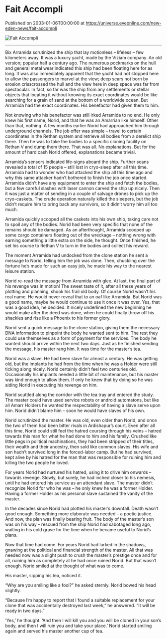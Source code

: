 # Fait Accompli
Published on 2003-01-06T00:00:00 at https://universe.eveonline.com/new-eden-news/fait-accompli

![Fait Accompli](https://web.ccpgamescdn.com/communityassets/img/chronicles/chronicleImage/fait.jpg)

---
Bix Arramida scrutinized the ship that lay motionless – lifeless – few kilometers away. It was a luxury yacht, made by the Viziam company. An old version; popular half a century ago. The numerous pockmarks on the hull and general metal wear indicated this ship had been floating here for as long. It was also immediately apparent that the yacht had not stopped here to allow the passengers to marvel at the view; deep scars not born by erosion crisscrossed the hull and the view here in deep space was far from spectacular. In fact, so far was the ship from any settlements or stellar objects that locating it without knowing its exact coordinates would be like searching for a grain of sand at the bottom of a worldwide ocean. But Arramida had the exact coordinates. His benefactor had given them to him.

Not knowing who his benefactor was still irked Arramida to no end. He only knew his first name, Norid, and that he was an Amarrian like himself. Other than that, nothing. A few months earlier Norid had approached him through underground channels. The job offer was simple – travel to certain coordinates in the Rethan system and retrieve all bodies from a derelict ship there. Then he was to take the bodies to a specific cloning facility on Rethan V and dump them there. That was all. No explanations. But for the amount of hard cash Norid offered, explanations became trivial.

Arramida’s sensors indicated life-signs aboard the ship. Further scans revealed a total of 15 people – still lost in cryo-sleep after all this time. Arramida had to wonder who had attacked the ship all this time ago and why this same attacker hadn’t bothered to finish the job once started. Arramida didn’t have any equipment to enter the ship and fetch the bodies, but a few careful slashes with laser cannon carved the ship up nicely. Then it was just a matter of sending in a couple of salvage drones to pick up the cryo-caskets. The crude operation naturally killed the sleepers, but the job didn’t require him to bring back any survivors, so it didn’t worry him all too much.

Arramida quickly scooped all the caskets into his own ship, taking care not to spoil any of the bodies. Norid had been very specific that none of the remains should be damaged. As an afterthought, Arramida scooped up some cargo containers floating out of the wreckage – nothing wrong with earning something a little extra on the side, he thought. Once finished, he set his course to Rethan V to turn in the bodies and collect his reward.

The moment Arramida had undocked from the clone station he sent a message to Norid, telling him the job was done. Then, chuckling over the fortune he’s made for such an easy job, he made his way to the nearest leisure station.

Norid re-read the message from Arramida with glee. At last, the final part of his revenge was in motion! The sweet taste of it, after all these years of plotting and planning, shook his frail old body. Of course Norid wasn’t his real name. He would never reveal that to an oaf like Arramida. But Norid was a good name, maybe he would continue to use it once it was over. Yes, that was a good idea, he decided. It nicely underlined the new beginning he would make after the deed was done, when he could finally throw off his shackles and rise like a Phoenix to his former glory.

Norid sent a quick message to the clone station, giving them the necessary DNA information to pinpoint the body he wanted sent to him. The rest they could use themselves as a form of payment for the services. The body he wanted should arrive within the next two days. Just as he finished sending the message, his master rang him. It was time for the master’s tea.

Norid was a slave. He had been slave for almost a century. He was getting old, but the implants he had from the time when he was a Holder were still ticking along nicely. Norid certainly didn’t feel two centuries old. Occasionally his implants needed a little bit of maintenance, but his master was kind enough to allow them. If only he knew that by doing so he was aiding Norid in executing his revenge on him.

Norid scuttled along the corridor with the tea tray and entered the study. The master could have used service robots or android automatons, but like all Amarr Holders he wanted the respectability of having a slave serve upon him. Norid didn’t blame him – soon he would have slaves of his own.

Norid scrutinized the master. He was old, even older than Norid, and once the two of them had been bitter rivals in Ardishapur’s court. Even after all this time, Norid could still feel the hatred coursing through his veins – hatred towards this man for what he had done to him and his family. Crushed like little pegs in political machinations, they had been stripped of their titles, their wealth and their ancestry, then sold like common slaves. His wife and son hadn’t survived long in the forced-labor camp. But he had survived, kept alive by his hatred for the man that was responsible for ruining him and killing the two people he loved.

For years Norid had nurtured his hatred, using it to drive him onwards – towards revenge. Slowly, but surely, he had inched closer to his nemesis, until he had entered his service as an attendant slave. The master didn’t recognize Norid for who he was – he only knew he was a former Holder. Having a former Holder as his personal slave sustained the vanity of the master.

In the decades since Norid had plotted his master’s downfall. Death wasn’t good enough. Something more elaborate was needed – a poetic justice. And now, the plan was finally bearing fruit. The body of the master’s son was on his way – rescued from the ship Norid had sabotaged long ago, waiting in his cold grave for the time when he became useful to Norid’s plans.

Now that time had come. For years Norid had lurked in the shadows, gnawing at the political and financial strength of the master. All that was needed now was a slight push to crush the master’s prestige once and for all, ruining him as completely at he had once ruined Norid. But that wasn’t enough. Norid smiled at the thought of what was to come.

His master, sipping his tea, noticed it.

“Why are you smiling like a fool?” he asked sternly. Norid bowed his head slightly.

“Because I’m happy to report that I found a suitable replacement for your clone that was accidentally destroyed last week,” he answered. “It will be ready in two days.” 

‘Yes,’ he thought. ‘And then I will kill you and you will be cloned in your son’s body, and then I will ruin you and take your place.’ Norid started smiling again and served his master another cup of tea. 
